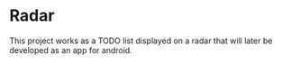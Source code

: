 Radar
=====

This project works as a TODO list displayed on a radar that will later be developed as an app for android.